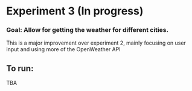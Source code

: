 # Experiment 3 (In progress)
### Goal: Allow for getting the weather for different cities.
This is a major improvement over experiment 2, mainly focusing on user input and using more of the OpenWeather API

## To run:
TBA
